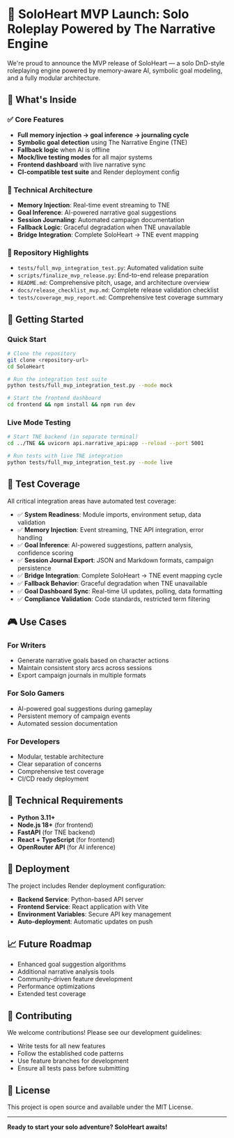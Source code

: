 # 🚀 SoloHeart MVP Launch: Solo Roleplay Powered by The Narrative Engine

We're proud to announce the MVP release of SoloHeart — a solo DnD-style roleplaying engine powered by memory-aware AI, symbolic goal modeling, and a fully modular architecture.

## 🎯 What's Inside

### ✅ Core Features
- **Full memory injection → goal inference → journaling cycle**
- **Symbolic goal detection** using The Narrative Engine (TNE)
- **Fallback logic** when AI is offline
- **Mock/live testing modes** for all major systems
- **Frontend dashboard** with live narrative sync
- **CI-compatible test suite** and Render deployment config

### 🧠 Technical Architecture
- **Memory Injection**: Real-time event streaming to TNE
- **Goal Inference**: AI-powered narrative goal suggestions
- **Session Journaling**: Automated campaign documentation
- **Fallback Logic**: Graceful degradation when TNE unavailable
- **Bridge Integration**: Complete SoloHeart → TNE event mapping

### 📂 Repository Highlights
- `tests/full_mvp_integration_test.py`: Automated validation suite
- `scripts/finalize_mvp_release.py`: End-to-end release preparation
- `README.md`: Comprehensive pitch, usage, and architecture overview
- `docs/release_checklist_mvp.md`: Complete release validation checklist
- `tests/coverage_mvp_report.md`: Comprehensive test coverage summary

## 🚀 Getting Started

### Quick Start
```bash
# Clone the repository
git clone <repository-url>
cd SoloHeart

# Run the integration test suite
python tests/full_mvp_integration_test.py --mode mock

# Start the frontend dashboard
cd frontend && npm install && npm run dev
```

### Live Mode Testing
```bash
# Start TNE backend (in separate terminal)
cd ../TNE && uvicorn api.narrative_api:app --reload --port 5001

# Run tests with live TNE integration
python tests/full_mvp_integration_test.py --mode live
```

## 🧪 Test Coverage

All critical integration areas have automated test coverage:

- ✅ **System Readiness**: Module imports, environment setup, data validation
- ✅ **Memory Injection**: Event streaming, TNE API integration, error handling
- ✅ **Goal Inference**: AI-powered suggestions, pattern analysis, confidence scoring
- ✅ **Session Journal Export**: JSON and Markdown formats, campaign persistence
- ✅ **Bridge Integration**: Complete SoloHeart → TNE event mapping cycle
- ✅ **Fallback Behavior**: Graceful degradation when TNE unavailable
- ✅ **Goal Dashboard Sync**: Real-time UI updates, polling, data formatting
- ✅ **Compliance Validation**: Code standards, restricted term filtering

## 🎮 Use Cases

### For Writers
- Generate narrative goals based on character actions
- Maintain consistent story arcs across sessions
- Export campaign journals in multiple formats

### For Solo Gamers
- AI-powered goal suggestions during gameplay
- Persistent memory of campaign events
- Automated session documentation

### For Developers
- Modular, testable architecture
- Clear separation of concerns
- Comprehensive test coverage
- CI/CD ready deployment

## 🔧 Technical Requirements

- **Python 3.11+**
- **Node.js 18+** (for frontend)
- **FastAPI** (for TNE backend)
- **React + TypeScript** (for frontend)
- **OpenRouter API** (for AI inference)

## 🚀 Deployment

The project includes Render deployment configuration:

- **Backend Service**: Python-based API server
- **Frontend Service**: React application with Vite
- **Environment Variables**: Secure API key management
- **Auto-deployment**: Automatic updates on push

## 📈 Future Roadmap

- Enhanced goal suggestion algorithms
- Additional narrative analysis tools
- Community-driven feature development
- Performance optimizations
- Extended test coverage

## 🤝 Contributing

We welcome contributions! Please see our development guidelines:

- Write tests for all new features
- Follow the established code patterns
- Use feature branches for development
- Ensure all tests pass before submitting

## 📄 License

This project is open source and available under the MIT License.

---

**Ready to start your solo adventure? SoloHeart awaits!** 